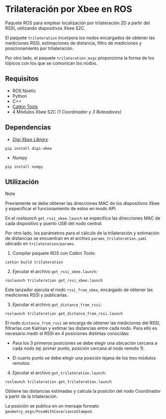 # Trilateración por Xbee en ROS

Paquete ROS para emplear localización por trilateración 2D a partir del RSSI, utilizando dispositivos Xbee S2C.

El paquete `trilateration` incorpora los nodos encargados de obtener las mediciones RSSI, estimaciones de distancia, filtro de mediciones y posicionamiento por trilateración.

Por otro lado, el paquete `trilateration_msgs` proporciona la forma de los tópicos con los que se comunican los nodos. 

## Requisitos

* ROS Noetic
* Python
* C++
* [Catkin Tools](https://catkin-tools.readthedocs.io/en/latest/)
* 4 Módulos Xbee S2C _(1 Coordinador y 3 Ruteadores)_


## Dependencias

* _[Digi Xbee Library](https://xbplib.readthedocs.io/en/latest/index.html)_

```
pip install digi-xbee 
```
* _Numpy_

```
pip install numpy
```

## Utilización

> [!NOTE]
> Previamente se debe obtener las direcciones MAC de los dispositivos Xbee y especificar el funcionamiento de estos en modo API. 

En el _roslaunch_ `get_rssi_xbee.launch` se especifica las direcciones MAC de cada dispositivo y puerto USB del nodo central.

Por otro lado, los parámetros para el cálculo de la trilateración y estimación de distancias se encuentran en el archivo `params_trilateration.yaml` ubicado en `trilateration/params`.

1. Compilar paquete ROS con Catkin Tools:

```
catkin build trilateration
```

2. Ejecutar el archivo `get_rssi_xbee.launch`:

```
roslaunch trilateration get_rssi_xbee.launch
```

Este lanzador ejecuta el nodo `rssi_from_xbee`, encargado de obtener las mediciones RSSI y publicarlas.

3. Ejecutar el archivo `get_distance_from_rssi`:

```
roslaunch trilateration get_distance_from_rssi.launch
```

El nodo `distance_from_rssi` se encarga de obtener las mediciones del RSSI, filtrarlas con Kalman y estimar las distancias entre cada nodo. Para ello es necesario medir el RSSI en 4 posiciones distintas conocidas: 

- Para los 3 primeros posiciones se debe elegir una ubicación cercana a cada nodo (ej: primer punto, posición cercana al nodo remoto 1).

- El cuarto punto se debe elegir una posición lejana de los tres módulos remotos.


4. Ejecutar el archivo `get_trilateration.launch`:

```
roslaunch trilateration get_trilateration.launch
```

Obtiene las distancias estimadas y calcula la posición del nodo Coordinador a partir de la trilateración. 

La posición se publica en un mensaje formato `geometry_msgs/PoseWithCovarianceStamped`.
